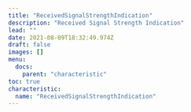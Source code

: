 ```yaml
---
title: "ReceivedSignalStrengthIndication"
description: "Received Signal Strength Indication"
lead: ""
date: 2021-08-09T18:32:49.974Z
draft: false
images: []
menu:
  docs:
    parent: "characteristic"
toc: true
characteristic:
  name: "ReceivedSignalStrengthIndication"
---
```

